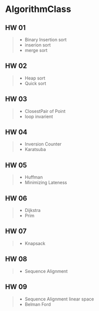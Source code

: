 # AlgorithmClass

## HW 01 ##
> * Binary Insertion sort <br>
> * inserion sort <br>
> * merge sort <br>

## HW 02 ##
> * Heap sort <br>
> * Quick sort <br>

## HW 03 ##
> * ClosestPair of Point <br>
> * loop invarient <br>

## HW 04 ##
> * Inversion Counter <br>
> * Karatsuba <br>

## HW 05 ##
> * Huffman <br>
> * Minimizing Lateness <br>

## HW 06 ## 
> * Dijkstra <br>
> * Prim <br>

## HW 07 ##
> * Knapsack <br>

## HW 08 ##
> * Sequence Alignment <br>

## HW 09 ##
> * Sequence Alignment linear space<br>
> * Belman Ford <br>
